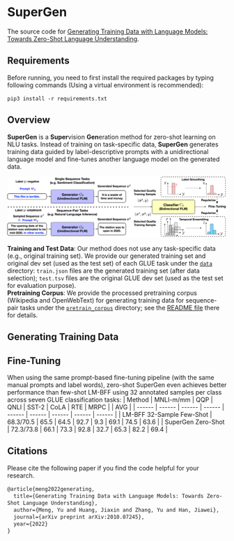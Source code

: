 # SuperGen

The source code for [Generating Training Data with Language Models: Towards Zero-Shot Language Understanding]().

## Requirements

Before running, you need to first install the required packages by typing following commands (Using a virtual environment is recommended):

```
pip3 install -r requirements.txt
```

## Overview

**SuperGen** is a **Super**vision **Gen**eration method for zero-shot learning on NLU tasks. Instead of training on task-specific data, **SuperGen** generates training data guided by label-descriptive prompts with a unidirectional language model and fine-tunes another language model on the generated data.

<img src="./SuperGen.png" width="1000px"></img>

**Training and Test Data**: Our method does not use any task-specific data (e.g., original training set). We provide our generated training set and original dev set (used as the test set) of each GLUE task under the [`data`](data) directory: `train.json` files are the generated training set (after data selection); `test.tsv` files are the original GLUE dev set (used as the test set for evaluation purpose).  
**Pretraining Corpus**: We provide the processed pretraining corpus (Wikipedia and OpenWebText) for generating training data for sequence-pair tasks under the [`pretrain_corpus`](pretrain_corpus) directory; see the [README file](pretrain_corpus/README.md) there for details.


## Generating Training Data


## Fine-Tuning

When using the same prompt-based fine-tuning pipeline (with the same manual prompts and label words), zero-shot SuperGen even achieves better performance than few-shot LM-BFF using 32 annotated samples per class across seven GLUE classification tasks:
| Method | MNLI-m/mm | QQP | QNLI | SST-2 | CoLA | RTE | MRPC | | AVG |
| ------ | ------ | ------ | ------ | ------ | ------ | ------ | ------ |  ------ |
| LM-BFF 32-Sample Few-Shot | 68.3/70.5 | 65.5 | 64.5 | 92.7 | 9.3 | 69.1 | 74.5 | 63.6 |
| SuperGen Zero-Shot | 72.3/73.8 | 66.1 | 73.3 | 92.8 | 32.7 | 65.3 | 82.2 | 69.4 |

## Citations

Please cite the following paper if you find the code helpful for your research.
```
@article{meng2022generating,
  title={Generating Training Data with Language Models: Towards Zero-Shot Language Understanding},
  author={Meng, Yu and Huang, Jiaxin and Zhang, Yu and Han, Jiawei},
  journal={arXiv preprint arXiv:2010.07245},
  year={2022}
}
```

